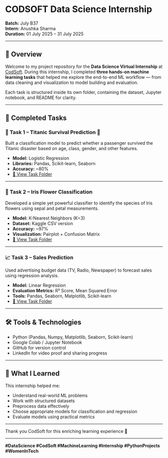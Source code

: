 # CODSOFT Data Science Internship
**Batch:** July B37  
**Intern:** Anushka Sharma  
**Duration:** 01 July 2025 – 31 July 2025  

---

## 👋 Overview

Welcome to my project repository for the **Data Science Virtual Internship** at [CodSoft](https://codsoft.in/). During this internship, I completed **three hands-on machine learning tasks** that helped me explore the end-to-end ML workflow — from data cleaning and visualization to model building and evaluation.

Each task is structured inside its own folder, containing the dataset, Jupyter notebook, and README for clarity.

---

## 🧠 Completed Tasks

### 📌 Task 1 – Titanic Survival Prediction 🚢
Built a classification model to predict whether a passenger survived the Titanic disaster based on age, class, gender, and other features.

- **Model:** Logistic Regression
- **Libraries:** Pandas, Scikit-learn, Seaborn
- **Accuracy:** ~80%
- [🔗 View Task Folder](./Task%201%20-%20Titanic%20Survival%20Prediction)

---

### 🌸 Task 2 – Iris Flower Classification
Developed a simple yet powerful classifier to identify the species of Iris flowers using sepal and petal measurements.

- **Model:** K-Nearest Neighbors (K=3)
- **Dataset:** Kaggle CSV version
- **Accuracy:** ~97%
- **Visualization:** Pairplot + Confusion Matrix
- [🔗 View Task Folder](./Task%202%20-%20Iris%20Flower%20Classification)

---

### 📈 Task 3 – Sales Prediction
Used advertising budget data (TV, Radio, Newspaper) to forecast sales using regression analysis.

- **Model:** Linear Regression
- **Evaluation Metrics:** R² Score, Mean Squared Error
- **Tools:** Pandas, Seaborn, Matplotlib, Scikit-learn
- [🔗 View Task Folder](./Task%203%20-%20Sales%20Prediction)

---

## 🛠️ Tools & Technologies
- Python (Pandas, Numpy, Matplotlib, Seaborn, Scikit-learn)
- Google Colab / Jupyter Notebook
- GitHub for version control
- LinkedIn for video proof and sharing progress

---

## 🎯 What I Learned

This internship helped me:
- Understand real-world ML problems
- Work with structured datasets
- Preprocess data effectively
- Choose appropriate models for classification and regression
- Evaluate models using practical metrics

---

Thank you CodSoft for this enriching learning experience 🙌

---

**#DataScience #CodSoft #MachineLearning #Internship #PythonProjects #WomenInTech**
